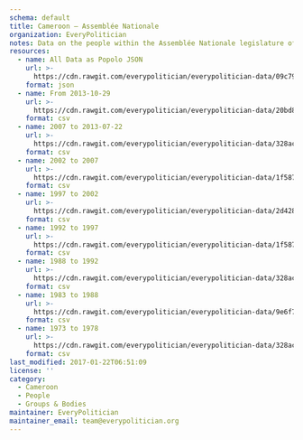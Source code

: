 ```yaml
---
schema: default
title: Cameroon — Assemblée Nationale
organization: EveryPolitician
notes: Data on the people within the Assemblée Nationale legislature of Cameroon.
resources:
  - name: All Data as Popolo JSON
    url: >-
      https://cdn.rawgit.com/everypolitician/everypolitician-data/09c795c8cf65aa7556004a490d22a3080802cd87/data/Cameroon/Assembly/ep-popolo-v1.0.json
    format: json
  - name: From 2013-10-29
    url: >-
      https://cdn.rawgit.com/everypolitician/everypolitician-data/20bd8aa5c71e0a0ab6e8bde8098e963d5acb1c1a/data/Cameroon/Assembly/term-9.csv
    format: csv
  - name: 2007 to 2013-07-22
    url: >-
      https://cdn.rawgit.com/everypolitician/everypolitician-data/328acb852c9c92b4a8aa94598376dfa248d97365/data/Cameroon/Assembly/term-8.csv
    format: csv
  - name: 2002 to 2007
    url: >-
      https://cdn.rawgit.com/everypolitician/everypolitician-data/1f5872050a2cdef9def4270f2df08ebb9571747f/data/Cameroon/Assembly/term-7.csv
    format: csv
  - name: 1997 to 2002
    url: >-
      https://cdn.rawgit.com/everypolitician/everypolitician-data/2d428d9be17f301b11e65b19befc4f7547a32b0a/data/Cameroon/Assembly/term-6.csv
    format: csv
  - name: 1992 to 1997
    url: >-
      https://cdn.rawgit.com/everypolitician/everypolitician-data/1f5872050a2cdef9def4270f2df08ebb9571747f/data/Cameroon/Assembly/term-5.csv
    format: csv
  - name: 1988 to 1992
    url: >-
      https://cdn.rawgit.com/everypolitician/everypolitician-data/328acb852c9c92b4a8aa94598376dfa248d97365/data/Cameroon/Assembly/term-4.csv
    format: csv
  - name: 1983 to 1988
    url: >-
      https://cdn.rawgit.com/everypolitician/everypolitician-data/9e6f70d61d07c5df4b965d5bb25888e2e7452a8c/data/Cameroon/Assembly/term-3.csv
    format: csv
  - name: 1973 to 1978
    url: >-
      https://cdn.rawgit.com/everypolitician/everypolitician-data/328acb852c9c92b4a8aa94598376dfa248d97365/data/Cameroon/Assembly/term-1.csv
    format: csv
last_modified: 2017-01-22T06:51:09
license: ''
category:
  - Cameroon
  - People
  - Groups & Bodies
maintainer: EveryPolitician
maintainer_email: team@everypolitician.org
---
```

